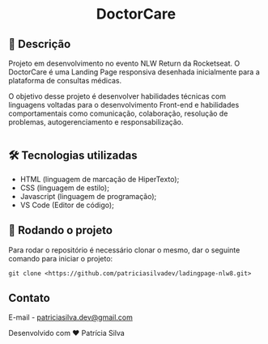<h1 align="center">DoctorCare</h1>

## :memo: Descrição
Projeto em desenvolvimento no evento NLW Return da Rocketseat. O DoctorCare é uma Landing Page responsiva desenhada inicialmente para a plataforma de consultas médicas.

O objetivo desse projeto é desenvolver habilidades técnicas com linguagens voltadas para o desenvolvimento Front-end e habilidades comportamentais como comunicação, colaboração, resolução de problemas, autogerenciamento e responsabilização.


<img src="" alt="">


## 🛠️ Tecnologias utilizadas
* HTML (linguagem de marcação de HiperTexto);
* CSS (linguagem de estilo);
* Javascript (linguagem de programação);
* VS Code (Editor de código);

## 🚀 Rodando o projeto
Para rodar o repositório é necessário clonar o mesmo, dar o seguinte comando para iniciar o projeto:
```
git clone <https://github.com/patriciasilvadev/ladingpage-nlw8.git>
```

## Contato

E-mail - patriciasilva.dev@gmail.com

Desenvolvido com ❤️ Patrícia Silva


